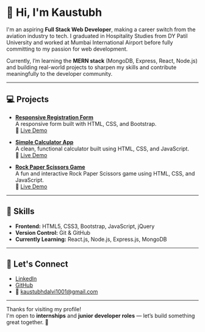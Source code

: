 # 👋 Hi, I'm Kaustubh

I'm an aspiring **Full Stack Web Developer**, making a career switch from the aviation industry to tech. I graduated in Hospitality Studies from DY Patil University and worked at Mumbai International Airport before fully committing to my passion for web development.

Currently, I’m learning the **MERN stack** (MongoDB, Express, React, Node.js) and building real-world projects to sharpen my skills and contribute meaningfully to the developer community.

---

## 💻 Projects

- [**Responsive Registration Form**](https://github.com/Kaustubh-Dalvi1001/Responsive-Registration-Form-HTML-CSS-Bootstrap)  
  A responsive form built with HTML, CSS, and Bootstrap.  
  🔗 [Live Demo](https://kaustubh-dalvi1001.github.io/Responsive-Registration-Form-HTML-CSS-Bootstrap/)

- [**Simple Calculator App**](https://github.com/Kaustubh-Dalvi1001/Simple-JavaScript-Calculator)  
  A clean, functional calculator built using HTML, CSS, and JavaScript.  
  🔗 [Live Demo](https://kaustubh-dalvi1001.github.io/Simple-JavaScript-Calculator/)
- [**Rock Paper Scissors Game**](https://github.com/Kaustubh-Dalvi1001/Rock-Paper-Scissors-Game-JS)  
  A fun and interactive Rock Paper Scissors game using HTML, CSS, and JavaScript.  
  🔗 [Live Demo](https://kaustubh-dalvi1001.github.io/Rock-Paper-Scissors-Game-JS/)

---

## 🧠 Skills

- **Frontend:** HTML5, CSS3, Bootstrap, JavaScript, jQuery  
- **Version Control:** Git & GitHub  
- **Currently Learning:** React.js, Node.js, Express.js, MongoDB

---

## 🤝 Let's Connect

- [LinkedIn](https://www.linkedin.com/in/kaustubh-dalvi-0431662a8)  
- [GitHub](https://github.com/Kaustubh-Dalvi1001)  
- 📧 kaustubhdalvi1001@gmail.com

---

Thanks for visiting my profile!  
I'm open to **internships** and **junior developer roles** — let’s build something great together. 🚀
